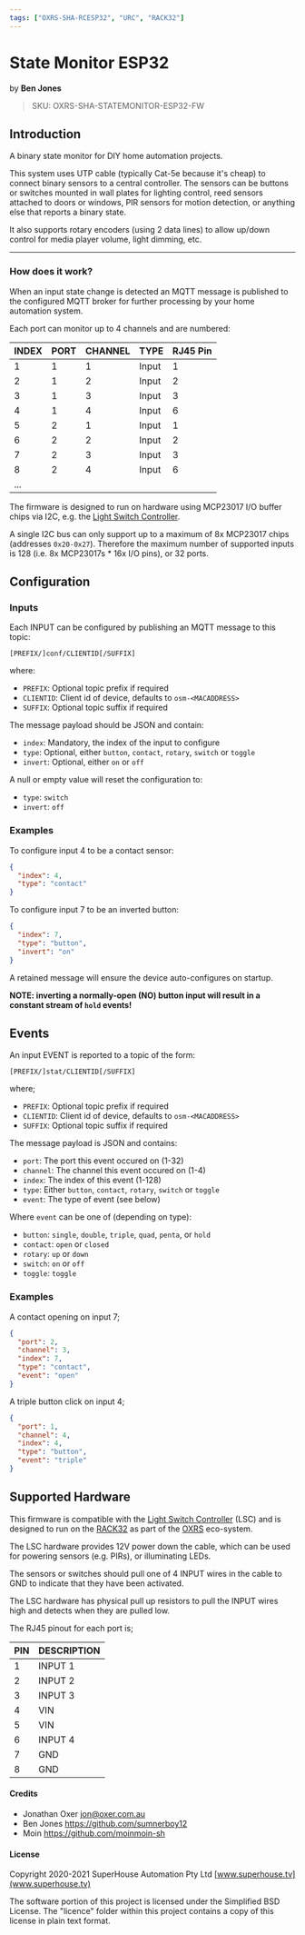 ```yaml
---
tags: ["OXRS-SHA-RCESP32", "URC", "RACK32"]
---
```

# State Monitor ESP32
<p class="maker">by <b>Ben Jones</b></p>

> SKU: OXRS-SHA-STATEMONITOR-ESP32-FW

## Introduction
A binary state monitor for DIY home automation projects.

This system uses UTP cable (typically Cat-5e because it's cheap) to connect binary sensors to a central controller. The sensors can be buttons or switches mounted in wall plates for lighting control, reed sensors attached to doors or windows, PIR sensors for motion detection, or anything else that reports a binary state.

It also supports rotary encoders (using 2 data lines) to allow up/down control for media player volume, light dimming, etc.

---

### How does it work?
When an input state change is detected an MQTT message is published to the configured MQTT broker for further processing by your home automation system.

Each port can monitor up to 4 channels and are numbered:

|INDEX|PORT|CHANNEL|TYPE |RJ45 Pin|
|:-----|:----|:-------|:-----|:--------|
|1    |1   |1      |Input|1       |
|2    |1   |2      |Input|2       |
|3    |1   |3      |Input|3       |
|4    |1   |4      |Input|6       |
|5    |2   |1      |Input|1       |
|6    |2   |2      |Input|2       |
|7    |2   |3      |Input|3       |
|8    |2   |4      |Input|6       |
|...  |    |       |     |        |

The firmware is designed to run on hardware using MCP23017 I/O buffer chips via I2C, e.g. the [Light Switch Controller](https://github.com/SuperHouse/LSC).

A single I2C bus can only support up to a maximum of 8x MCP23017 chips (addresses `0x20-0x27`). Therefore the maximum number of supported inputs is 128 (i.e. 8x MCP23017s * 16x I/O pins), or 32 ports.

## Configuration
### Inputs
Each INPUT can be configured by publishing an MQTT message to this topic:
```
[PREFIX/]conf/CLIENTID[/SUFFIX]
```
where:
- `PREFIX`: Optional topic prefix if required
- `CLIENTID`: Client id of device, defaults to `osm-<MACADDRESS>`
- `SUFFIX`: Optional topic suffix if required
    
The message payload should be JSON and contain:
- `index`: Mandatory, the index of the input to configure
- `type`: Optional, either `button`, `contact`, `rotary`, `switch` or `toggle`
- `invert`: Optional, either `on` or `off`
    
A null or empty value will reset the configuration to:
- `type`: `switch`
- `invert`: `off` <Badge text="non-inverted"/>

### Examples
To configure input 4 to be a contact sensor:
``` json
{ 
  "index": 4, 
  "type": "contact" 
}
```

To configure input 7 to be an inverted button:
``` json
{ 
  "index": 7, 
  "type": "button", 
  "invert": "on" 
}
```

A retained message will ensure the device auto-configures on startup.

**NOTE: inverting a normally-open (NO) button input will result in a constant stream of `hold` events!**

## Events
An input EVENT is reported to a topic of the form:
```
[PREFIX/]stat/CLIENTID[/SUFFIX]
```
where; 
- `PREFIX`:   Optional topic prefix if required
- `CLIENTID`: Client id of device, defaults to `osm-<MACADDRESS>`
- `SUFFIX`:   Optional topic suffix if required

The message payload is JSON and contains:
- `port`:     The port this event occured on (1-32)
- `channel`:  The channel this event occured on (1-4)
- `index`:    The index of this event (1-128)
- `type`:     Either `button`, `contact`, `rotary`, `switch` or `toggle`
- `event`:    The type of event (see below)

Where `event` can be one of (depending on type):
- `button`:   `single`, `double`, `triple`, `quad`, `penta`, or `hold`
- `contact`:  `open` or `closed`
- `rotary`:   `up` or `down`
- `switch`:   `on` or `off`
- `toggle`:   `toggle`

### Examples
A contact opening on input 7;
```json
{ 
  "port": 2, 
  "channel": 3, 
  "index": 7, 
  "type": "contact", 
  "event": "open" 
}
```

A triple button click on input 4;
```json
{ 
  "port": 1, 
  "channel": 4, 
  "index": 4, 
  "type": "button", 
  "event": "triple" 
}
```

## Supported Hardware
This firmware is compatible with the [Light Switch Controller](https://github.com/SuperHouse/LSC) (LSC) and is designed to run on the [RACK32](/docs/hardware/controllers/rack32.html) as part of the [OXRS](https://oxrs.io) eco-system.

The LSC hardware provides 12V power down the cable, which can be used for powering sensors (e.g. PIRs), or illuminating LEDs.

The sensors or switches should pull one of 4 INPUT wires in the cable to GND to indicate that they have been activated. 

The LSC hardware has physical pull up resistors to pull the INPUT wires high and detects when they are pulled low.

The RJ45 pinout for each port is;

|PIN|DESCRIPTION|
|:--|:----------|
|1  |INPUT 1    |
|2  |INPUT 2    |
|3  |INPUT 3    |
|4  |VIN        |
|5  |VIN        |
|6  |INPUT 4    |
|7  |GND        |
|8  |GND        |


#### Credits
 * Jonathan Oxer <jon@oxer.com.au>
 * Ben Jones <https://github.com/sumnerboy12>
 * Moin <https://github.com/moinmoin-sh>


#### License
Copyright 2020-2021 SuperHouse Automation Pty Ltd [www.superhouse.tv](www.superhouse.tv)

The software portion of this project is licensed under the Simplified
BSD License. The "licence" folder within this project contains a
copy of this license in plain text format.
